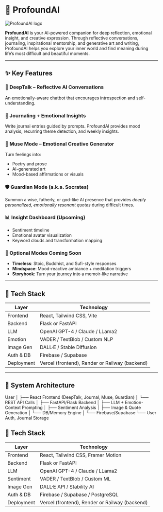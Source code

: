 # 🌌 ProfoundAI

![ProfoundAI logo](https://github.com/user-attachments/assets/a0a9c15c-1be6-411e-b3bb-2f524c43210b)


**ProfoundAI** is your AI-powered companion for deep reflection, emotional insight, and creative expression. Through reflective conversations, journaling, inspirational mentorship, and generative art and writing, ProfoundAI helps you explore your inner world and find meaning during life’s most difficult and beautiful moments.

---

## ✨ Key Features

### 💬 DeepTalk – Reflective AI Conversations  
An emotionally-aware chatbot that encourages introspection and self-understanding.

### 📝 Journaling + Emotional Insights  
Write journal entries guided by prompts. ProfoundAI provides mood analysis, recurring theme detection, and weekly insights.

### 🎨 Muse Mode – Emotional Creative Generator  
Turn feelings into:
- Poetry and prose  
- AI-generated art  
- Mood-based affirmations or visuals

### 🛡️ Guardian Mode (a.k.a. Socrates)  
Summon a wise, fatherly, or god-like AI presence that provides *deeply personalized, emotionally resonant quotes* during difficult times.

### 📊 Insight Dashboard (Upcoming)  
- Sentiment timeline  
- Emotional avatar visualization  
- Keyword clouds and transformation mapping

### 🧠 Optional Modes Coming Soon
- **Timeless**: Stoic, Buddhist, and Sufi-style responses  
- **Mindspace**: Mood-reactive ambiance + meditation triggers  
- **Storybook**: Turn your journey into a memoir-like narrative

---

## 🚀 Tech Stack

| Layer       | Technology                     |
|-------------|--------------------------------|
| Frontend    | React, Tailwind CSS, Vite      |
| Backend     | Flask or FastAPI               |
| LLM         | OpenAI GPT-4 / Claude / LLama2 |
| Emotion     | VADER / TextBlob / Custom NLP  |
| Image Gen   | DALL·E / Stable Diffusion      |
| Auth & DB   | Firebase / Supabase            |
| Deployment  | Vercel (frontend), Render or Railway (backend) |

---

## 🧠 System Architecture

User
│
├── React Frontend (DeepTalk, Journal, Muse, Guardian)
│     └── REST API Calls
│
├── FastAPI/Flask Backend
│     ├── LLM + Emotion-Context Prompting
│     ├── Sentiment Analysis
│     ├── Image & Quote Generation
│     └── DB/Memory Engine
│
└── Firebase/Supabase
└── User Auth, Journal Storage

## 🚀 Tech Stack

| Layer       | Technology                  |
|-------------|-----------------------------|
| Frontend    | React, Tailwind CSS, Framer Motion |
| Backend     | Flask or FastAPI            |
| LLM         | OpenAI GPT-4 / Claude / LLama2 |
| Sentiment   | VADER / TextBlob / Custom ML |
| Image Gen   | DALL·E API / Stability AI   |
| Auth & DB   | Firebase / Supabase / PostgreSQL |
| Deployment  | Vercel (frontend), Render or Railway (backend) |
